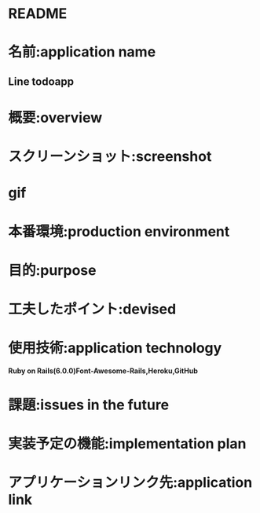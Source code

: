 # README

# 名前:application name
## Line todoapp

# 概要:overview

# スクリーンショット:screenshot

# gif

# 本番環境:production environment

# 目的:purpose

# 工夫したポイント:devised


# 使用技術:application technology
#### Ruby on Rails(6.0.0)Font-Awesome-Rails,Heroku,GitHub

# 課題:issues in the future


# 実装予定の機能:implementation plan


# アプリケーションリンク先:application link

